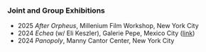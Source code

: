 ### Joint and Group Exhibitions

- <span class="resume-year">2025</span> _After Orpheus_, Millenium Film Workshop, New York City
- <span class="resume-year">2024</span> _Echea_ (w/ Eli Keszler), Galerie Pepe, Mexico City ([link](https://www.galeriepepe.com/#:~:text=Produced%20in%20collaboration,to%20the%20work))
- <span class="resume-year">2024</span> _Panopoly_, Manny Cantor Center, New York City

